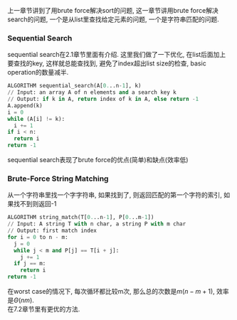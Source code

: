 上一章节讲到了用brute force解决sort的问题, 这一章节讲用brute force解决search的问题, 一个是从list里查找给定元素的问题, 一个是字符串匹配的问题.

### Sequential Search

 sequential search在2.1章节里面有介绍. 这里我们做了一下优化, 在list后面加上要查找的key, 这样就总能查找到, 避免了index超出list size的检查, basic operation的数量减半.
```python
ALGORITHM sequential_search(A[0...n-1], k)
// Input: an array A of n elements and a search key k
// Output: if k in A, return index of k in A, else return -1
A.append(k)
i = 0
while (A[i] != k):
  i += 1
if i < n:
  return i
return -1
```
sequential search表现了brute force的优点(简单)和缺点(效率低)

### Brute-Force String Matching

从一个字符串里找一个字字符串, 如果找到了, 则返回匹配的第一个字符的索引, 如果找不到则返回-1
```python
ALGORITHM string_match(T[0...n-1], P[0...m-1])
// Input: A string T with n char, a string P with m char
// Output: first match index
for i = 0 to n - m:
  j = 0
  while j < m and P[j] == T[i + j]:
    j += 1
  if j == m:
    return i
return -1
```
在worst case的情况下, 每次循环都比较m次, 那么总的次数是$m(n-m+1)$, 效率是$\Theta(nm)$.  
在7.2章节里有更优的方法.